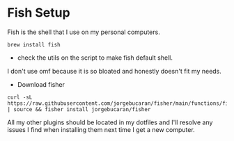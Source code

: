 # Fish Setup

Fish is the shell that I use on my personal computers. 

```
brew install fish 
```

- check the utils on the script to make fish default shell. 

I don't use omf because it is so bloated and honestly doesn't fit my needs. 
- Download fisher
```
curl -sL https://raw.githubusercontent.com/jorgebucaran/fisher/main/functions/fisher.fish | source && fisher install jorgebucaran/fisher
```

All my other plugins should be located in my dotfiles and I'll resolve any
issues I find when installing them next time I get a new computer.


